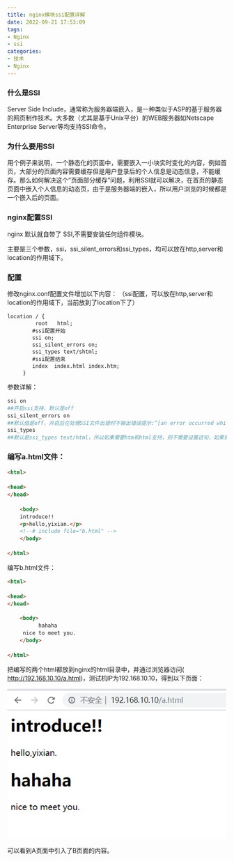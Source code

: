 ```yaml
---
title: nginx模块ssi配置详解
date: 2022-09-21 17:53:09
tags: 
- Nginx
- ssi
categories: 
- 技术
- Nginx
---
```


### 什么是SSI

Server Side Include，通常称为服务器端嵌入，是一种类似于ASP的基于服务器的网页制作技术。大多数（尤其是基于Unix平台）的WEB服务器如Netscape Enterprise Server等均支持SSI命令。

<!--more-->

### 为什么要用SSI

用个例子来说明，一个静态化的页面中，需要嵌入一小块实时变化的内容，例如首页，大部分的页面内容需要缓存但是用户登录后的个人信息是动态信息，不能缓存。那么如何解决这个”页面部分缓存”问题，利用SSI就可以解决，在首页的静态页面中嵌入个人信息的动态页，由于是服务器端的嵌入，所以用户浏览的时候都是一个嵌入后的页面。

### nginx配置SSI

nginx 默认就自带了 SSI,不需要安装任何组件模块。

主要是三个参数，ssi，ssi_silent_errors和ssi_types，均可以放在http,server和location的作用域下。

### 配置

修改nginx.conf配置文件增加以下内容：
（ssi配置，可以放在http,server和location的作用域下，当前放到了location下了）

```
location / {
		 root   html;
		#ssi配置开始
		ssi on;  
		ssi_silent_errors on;  
		ssi_types text/shtml;  
		#ssi配置结束         
		index  index.html index.htm;
	 }
```

参数详解：

```bash
ssi on
##开启ssi支持，默认是off
ssi_silent_errors on
##默认值是off，开启后在处理SSI文件出错时不输出错误提示:”[an error occurred while processing the directive] ”
ssi_types
##默认是ssi_types text/html，所以如果需要htm和html支持，则不需要设置这句，如果需要shtml支持，则需要设置：ssi_types text/shtml
```

### 编写a.html文件：

```html
<html>

<head>
</head>

	<body>
	introduce!!
	<p>hello,yixian.</p>
	<!--# include file="b.html" -->
	</body>

</html>	
```

编写b.html文件：

```html
<html>

<head>
</head>

	<body>
	      hahaha
	 nice to meet you.
	</body>

</html>	
```

把编写的两个html都放到nginx的html目录中，并通过浏览器访问( http://192.168.10.10/a.html)，测试机IP为192.168.10.10，得到以下页面：

![image-20220922101819693](nginx模块ssi配置详解/image-20220922101819693.png)

可以看到A页面中引入了B页面的内容。
